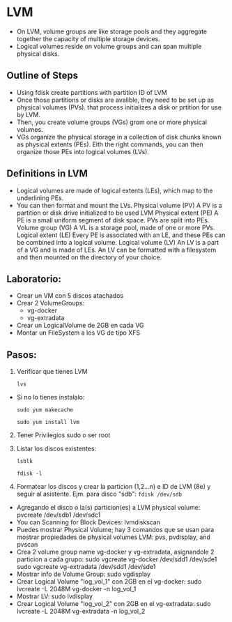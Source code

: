 # LVM
- On LVM, volume groups are like storage pools and they aggregate together the capacity of multiple storage devices.
- Logical volumes reside on volume groups and can span multiple physical disks.


## Outline of Steps

- Using fdisk create partitions with partition ID of LVM
- Once those partitions or disks are avalible, they need to be set up as physical volumes (PVs).
that process initializes a disk or prtition for use by LVM.
- Then, you create volume groups (VGs) grom one or more physical volumes.
- VGs organize the physical storage in a collection of disk chunks known as physical extents (PEs).
Eith the right commands, you can then organize those PEs into logical volumes (LVs).

## Definitions in LVM

- Logical volumes are made of logical extents (LEs), which map to the underlining PEs.
- You can then format and mount the LVs.
Physical volume (PV) A PV is a partition or disk drive initialized to be used LVM
Physical extent (PE) A PE is a small uniform segment of disk space. PVs are split into PEs.
Volume group (VG)    A VL is a storage pool, made of one or more PVs.
Logical extent (LE)  Every PE is associated with an LE, and these PEs can be combined into a logical volume.
Logical volume (LV)  An LV is a part of a VG and is made of LEs. An LV can be formatted with a filesystem and then mounted on the directory of your choice.

## Laboratorio:
- Crear un VM con 5 discos atachados
- Crear 2 VolumeGroups:
    - vg-docker
    - vg-extradata
- Crear un LogicalVolume de 2GB en cada VG
- Montar un FileSystem a los VG de tipo XFS

## Pasos:

1. Verificar que tienes LVM

    `lvs`
    
- Si no lo tienes instalalo:
    
    `sudo yum makecache`
        
    `sudo yum install lvm`

2. Tener Privilegios sudo o ser root
3. Listar los discos existentes:

    `lsblk`

    `fdisk -l`

4. Formatear los discos y crear la particion (1,2...n) e ID de LVM (8e) y seguir al asistente. Ejm. para disco "sdb": 
    `fdisk /dev/sdb`

- Agregando el disco o la(s) particion(es) a LVM physical volume: pvcreate /dev/sdb1 /dev/sdc1
- You can Scanning for Block Devices: lvmdiskscan
- Puedes mostrar Physical Volume; hay 3 comandos que se usan para mostrar propiedades de physical volumes LVM: pvs, pvdisplay, and pvscan
- Crea 2 volume group name vg-docker y vg-extradata, asignandole 2 particion a cada grupo: sudo vgcreate vg-docker /dev/sdd1 /dev/sde1
sudo vgcreate vg-extradata /dev/sdd1 /dev/sde1
- Mostrar info de Volume Group: sudo vgdisplay 
- Crear Logical Volume "log_vol_1" con 2GB en el vg-docker: sudo lvcreate -L 2048M vg-docker -n log_vol_1
- Mostrar LV: sudo lvdisplay 
- Crear Logical Volume "log_vol_2" con 2GB en el vg-extradata: sudo lvcreate -L 2048M vg-extradata -n log_vol_2
